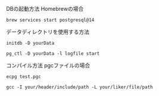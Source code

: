 DBの起動方法
Homebrewの場合
```
brew services start postgresql@14
```

データディレクトリを使用する方法
```
initdb -D yourData
```
```
pg_ctl -D yourData -l logfile start
```

コンパイル方法
pgcファイルの場合
```
ecpg test.pgc
```
```
gcc -I your/header/include/path -L your/liker/file/path
```


